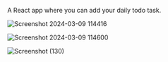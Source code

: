 A React app where you can add your daily todo task.

![Screenshot 2024-03-09 114416](https://github.com/imarpitsingh/Todo-list/assets/69472042/41f5b31d-1d93-4cf3-9885-e20f894a7d70)

![Screenshot 2024-03-09 114600](https://github.com/imarpitsingh/Todo-list/assets/69472042/90966fad-f620-46d8-8d48-4b63f6ce50ef)

![Screenshot (130)](https://github.com/imarpitsingh/Todo-list/assets/69472042/16b76020-804d-4cef-b2dd-577595554e48)
